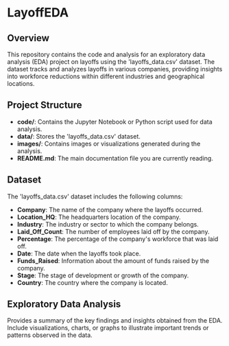 # LayoffEDA

## Overview

This repository contains the code and analysis for an exploratory data analysis (EDA) project on layoffs using the 'layoffs_data.csv' dataset. The dataset tracks and analyzes layoffs in various companies, providing insights into workforce reductions within different industries and geographical locations.

## Project Structure

- **code/**: Contains the Jupyter Notebook or Python script used for data analysis.
- **data/**: Stores the 'layoffs_data.csv' dataset.
- **images/**: Contains images or visualizations generated during the analysis.
- **README.md**: The main documentation file you are currently reading.

## Dataset

The 'layoffs_data.csv' dataset includes the following columns:

- **Company**: The name of the company where the layoffs occurred.
- **Location_HQ**: The headquarters location of the company.
- **Industry**: The industry or sector to which the company belongs.
- **Laid_Off_Count**: The number of employees laid off by the company.
- **Percentage**: The percentage of the company's workforce that was laid off.
- **Date**: The date when the layoffs took place.
- **Funds_Raised**: Information about the amount of funds raised by the company.
- **Stage**: The stage of development or growth of the company.
- **Country**: The country where the company is located.

## Exploratory Data Analysis

Provides a summary of the key findings and insights obtained from the EDA. Include visualizations, charts, or graphs to illustrate important trends or patterns observed in the data.

